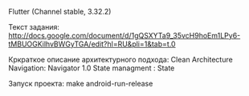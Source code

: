 Flutter (Channel stable, 3.32.2)

Текст задания:
http://docs.google.com/document/d/1gQSXYTa9_35vcH9hoEm1LPy6-tMBUOGKilhvBWGyTGA/edit?hl=RU&pli=1&tab=t.0

Кркраткое описание архитектурного подхода:
Clean Architecture
Navigation: Navigator 1.0
State managment : State  

[demo]: demo.webm
[apk]: app-release.apk
Запуск проекта: make android-run-release